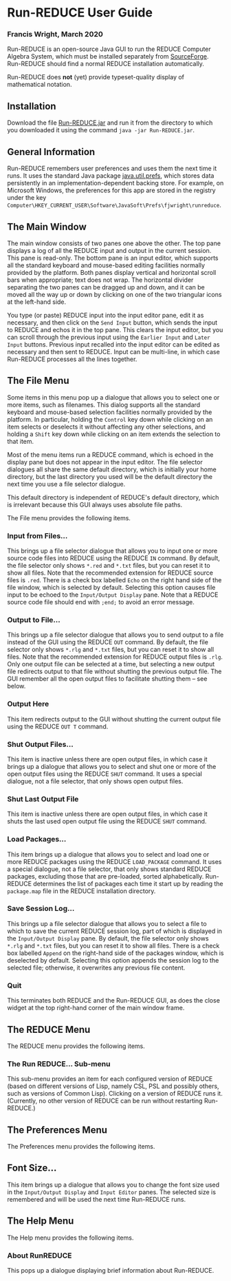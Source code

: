 # Run-REDUCE User Guide

### Francis Wright, March 2020

Run-REDUCE is an open-source Java GUI to run the REDUCE Computer
Algebra System, which must be installed separately from
[SourceForge](https://sourceforge.net/projects/reduce-algebra/).
Run-REDUCE should find a normal REDUCE installation automatically.

Run-REDUCE does **not** (yet) provide typeset-quality display of
mathematical notation.

## Installation

Download the file
[Run-REDUCE.jar](out/artifacts/Run_REDUCE_jar/Run-REDUCE.jar) and run
it from the directory to which you downloaded it using the command
`java -jar Run-REDUCE.jar`.

## General Information

Run-REDUCE remembers user preferences and uses them the next time it
runs.  It uses the standard Java package
[java.util.prefs](https://docs.oracle.com/javase/8/docs/technotes/guides/preferences/),
which stores data persistently in an implementation-dependent backing
store.  For example, on Microsoft Windows, the preferences for this
app are stored in the registry under the key
`Computer\HKEY_CURRENT_USER\Software\JavaSoft\Prefs\fjwright\runreduce`.

## The Main Window

The main window consists of two panes one above the other.  The top
pane displays a log of all the REDUCE input and output in the current
session.  This pane is read-only.  The bottom pane is an input editor,
which supports all the standard keyboard and mouse-based editing
facilities normally provided by the platform.  Both panes display
vertical and horizontal scroll bars when appropriate; text does not
wrap.  The horizontal divider separating the two panes can be dragged
up and down, and it can be moved all the way up or down by clicking on
one of the two triangular icons at the left-hand side.

You type (or paste) REDUCE input into the input editor pane, edit it
as necessary, and then click on the `Send Input` button, which sends
the input to REDUCE and echos it in the top pane.  This clears the
input editor, but you can scroll through the previous input using the
`Earlier Input` and `Later Input` buttons.  Previous input recalled
into the input editor can be edited as necessary and then sent to
REDUCE.  Input can be multi-line, in which case Run-REDUCE processes
all the lines together.

## The File Menu

Some items in this menu pop up a dialogue that allows you to select
one or more items, such as filenames.  This dialog supports all the
standard keyboard and mouse-based selection facilities normally
provided by the platform.  In particular, holding the `Control` key
down while clicking on an item selects or deselects it without
affecting any other selections, and holding a `Shift` key down while
clicking on an item extends the selection to that item.

Most of the menu items run a REDUCE command, which is echoed in the
display pane but does not appear in the input editor.  The file
selector dialogues all share the same default directory, which is
initially your home directory, but the last directory you used will be
the default directory the next time you use a file selector dialogue.

This default directory is independent of REDUCE's default directory,
which is irrelevant because this GUI always uses absolute file paths.

The File menu provides the following items.

### Input from Files...

This brings up a file selector dialogue that allows you to input one
or more source code files into REDUCE using the REDUCE `IN` command.
By default, the file selector only shows `*.red` and `*.txt` files,
but you can reset it to show all files.  Note that the recommended
extension for REDUCE source files is `.red`.  There is a check box
labelled `Echo` on the right hand side of the file window, which is
selected by default.  Selecting this option causes file input to be
echoed to the `Input/Output Display` pane.  Note that a REDUCE source
code file should end with `;end;` to avoid an error message.

### Output to File...

This brings up a file selector dialogue that allows you to send output
to a file instead of the GUI using the REDUCE `OUT` command.  By
default, the file selector only shows `*.rlg` and `*.txt` files, but
you can reset it to show all files.  Note that the recommended
extension for REDUCE output files is `.rlg`.  Only one output file can
be selected at a time, but selecting a new output file redirects
output to that file without shutting the previous output file.  The
GUI remember all the open output files to facilitate shutting them
&ndash; see below.

### Output Here

This item redirects output to the GUI without shutting the current
output file using the REDUCE `OUT T` command.

### Shut Output Files...

This item is inactive unless there are open output files, in which
case it brings up a dialogue that allows you to select and shut one or
more of the open output files using the REDUCE `SHUT` command.  It
uses a special dialogue, not a file selector, that only shows open
output files.

### Shut Last Output File

This item is inactive unless there are open output files, in which
case it shuts the last used open output file using the REDUCE `SHUT`
command.

### Load Packages...

This item brings up a dialogue that allows you to select and load one
or more REDUCE packages using the REDUCE `LOAD_PACKAGE` command.  It
uses a special dialogue, not a file selector, that only shows standard
REDUCE packages, excluding those that are pre-loaded, sorted
alphabetically.  Run-REDUCE determines the list of packages each time
it start up by reading the `package.map` file in the REDUCE
installation directory.

### Save Session Log...

This brings up a file selector dialogue that allows you to select a
file to which to save the current REDUCE session log, part of which is
displayed in the `Input/Output Display` pane.  By default, the file
selector only shows `*.rlg` and `*.txt` files, but you can reset it to
show all files.  There is a check box labelled `Append` on the
right-hand side of the packages window, which is deselected by
default.  Selecting this option appends the session log to the
selected file; otherwise, it overwrites any previous file content.

### Quit

This terminates both REDUCE and the Run-REDUCE GUI, as does the close
widget at the top right-hand corner of the main window frame.

## The REDUCE Menu

The REDUCE menu provides the following items.

### The Run REDUCE... Sub-menu

This sub-menu provides an item for each configured version of REDUCE
(based on different versions of Lisp, namely CSL, PSL and possibly
others, such as versions of Common Lisp).  Clicking on a version of
REDUCE runs it.  (Currently, no other version of REDUCE can be run
without restarting Run-REDUCE.)

## The Preferences Menu

The Preferences menu provides the following items.

## Font Size...

This item brings up a dialogue that allows you to change the font size
used in the `Input/Output Display` and `Input Editor` panes.  The
selected size is remembered and will be used the next time Run-REDUCE
runs.

## The Help Menu

The Help menu provides the following items.

### About RunREDUCE

This pops up a dialogue displaying brief information about Run-REDUCE.
